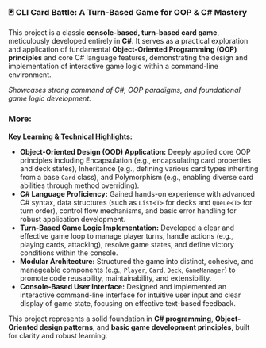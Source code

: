 ### 🃏 CLI Card Battle: A Turn-Based Game for OOP & C# Mastery

This project is a classic **console-based, turn-based card game**, meticulously developed entirely in **C#**. It serves as a practical exploration and application of fundamental **Object-Oriented Programming (OOP) principles** and core C# language features, demonstrating the design and implementation of interactive game logic within a command-line environment.

*Showcases strong command of C#, OOP paradigms, and foundational game logic development.*

### More:

**Key Learning & Technical Highlights:**
*   **Object-Oriented Design (OOD) Application:** Deeply applied core OOP principles including Encapsulation (e.g., encapsulating card properties and deck states), Inheritance (e.g., defining various card types inheriting from a base `Card` class), and Polymorphism (e.g., enabling diverse card abilities through method overriding).
*   **C# Language Proficiency:** Gained hands-on experience with advanced C# syntax, data structures (such as `List<T>` for decks and `Queue<T>` for turn order), control flow mechanisms, and basic error handling for robust application development.
*   **Turn-Based Game Logic Implementation:** Developed a clear and effective game loop to manage player turns, handle actions (e.g., playing cards, attacking), resolve game states, and define victory conditions within the console.
*   **Modular Architecture:** Structured the game into distinct, cohesive, and manageable components (e.g., `Player`, `Card`, `Deck`, `GameManager`) to promote code reusability, maintainability, and extensibility.
*   **Console-Based User Interface:** Designed and implemented an interactive command-line interface for intuitive user input and clear display of game state, focusing on effective text-based feedback.

This project represents a solid foundation in **C# programming**, **Object-Oriented design patterns**, and **basic game development principles**, built for clarity and robust learning.
